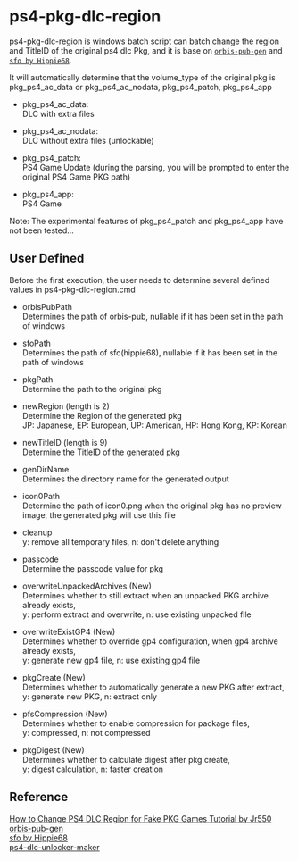 ﻿# ps4-pkg-dlc-region

ps4-pkg-dlc-region is windows batch script can batch change the region and TitleID of the original ps4 dlc Pkg, and it is base on [`orbis-pub-gen`](https://www.psxhax.com/threads/free-ps2-pub-gen-fake-pkg-tools-ps2-fake-pkg-generator-for-ps4.3594/) and [`sfo by Hippie68`](https://www.psxhax.com/threads/ps4-sfo-program-to-automate-build-param-sfo-files-by-hippie68.11507/).  

It will automatically determine that the volume_type of the original pkg is pkg_ps4_ac_data or pkg_ps4_ac_nodata, pkg_ps4_patch,  pkg_ps4_app

- pkg_ps4_ac_data:  
DLC with extra files  

- pkg_ps4_ac_nodata:  
DLC without extra files (unlockable)  

- pkg_ps4_patch:  
PS4 Game Update (during the parsing, you will be prompted to enter the original PS4 Game PKG path)  

- pkg_ps4_app:  
PS4 Game  

Note: The experimental features of pkg_ps4_patch and pkg_ps4_app have not been tested...


## User Defined

Before the first execution, the user needs to determine several defined values in ps4-pkg-dlc-region.cmd  

- orbisPubPath  
Determines the path of orbis-pub, nullable if it has been set in the path of windows  

- sfoPath  
Determines the path of sfo(hippie68), nullable if it has been set in the path of windows  

- pkgPath  
Determine the path to the original pkg  

- newRegion (length is 2)  
Determine the Region of the generated pkg  
JP: Japanese, EP: European, UP: American, HP: Hong Kong, KP: Korean  

- newTitleID (length is 9)  
Determine the TitleID of the generated pkg  

- genDirName  
Determines the directory name for the generated output  

- icon0Path  
Determine the path of icon0.png when the original pkg has no preview image, the generated pkg will use this file  

- cleanup  
y: remove all temporary files, n: don't delete anything  

- passcode  
Determine the passcode value for pkg  

- overwriteUnpackedArchives (New)  
Determines whether to still extract when an unpacked PKG archive already exists,  
y: perform extract and overwrite, n: use existing unpacked file  

- overwriteExistGP4 (New)  
Determines whether to override gp4 configuration, when gp4 archive already exists,  
y: generate new gp4 file, n: use existing gp4 file  

- pkgCreate (New)  
Determines whether to automatically generate a new PKG after extract,  
y: generate new PKG, n: extract only  

- pfsCompression (New)  
Determines whether to enable compression for package files,  
y: compressed, n: not compressed  

- pkgDigest (New)  
Determines whether to calculate digest after pkg create,  
y: digest calculation, n: faster creation  

## Reference

[How to Change PS4 DLC Region for Fake PKG Games Tutorial by Jr550](https://www.psxhax.com/threads/how-to-change-ps4-dlc-region-for-fake-pkg-games-tutorial-by-jr550.6038/)  
[orbis-pub-gen](https://www.psxhax.com/threads/free-ps2-pub-gen-fake-pkg-tools-ps2-fake-pkg-generator-for-ps4.3594/)  
[sfo by Hippie68](https://www.psxhax.com/threads/ps4-sfo-program-to-automate-build-param-sfo-files-by-hippie68.11507/)  
[ps4-dlc-unlocker-maker](https://www.psxhax.com/threads/ps4-dlc-unlocker-maker-windows-batch-file-to-create-fpkgs-by-k4ps3.11035/)  

